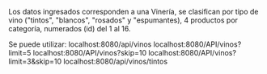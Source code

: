 Los datos ingresados corresponden a una Vinería, se clasifican por tipo de vino ("tintos", "blancos", "rosados" y "espumantes), 4 productos por categoría, numerados (id) del 1 al 16.

Se puede utilizar:
    localhost:8080/api/vinos
    localhost:8080/API/vinos?limit=5
    localhost:8080/API/vinos?skip=10
    localhost:8080/API/vinos?limit=3&skip=10
    localhost:8080/api/vinos/tintos
